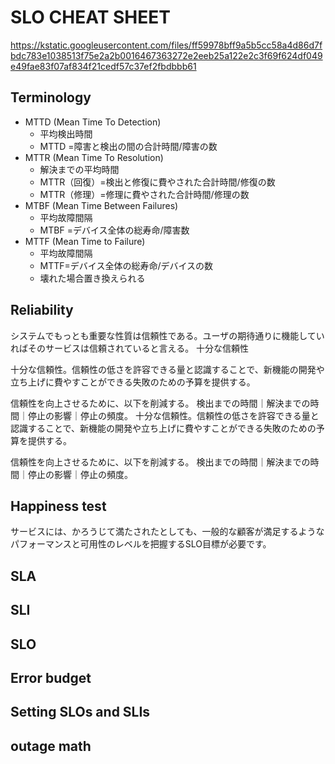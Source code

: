 # SLO CHEAT SHEET

https://kstatic.googleusercontent.com/files/ff59978bff9a5b5cc58a4d86d7fbdc783e1038513f75e2a2b0016467363272e2eeb25a122e2c3f69f624df049e49fae83f07af834f21cedf57c37ef2fbdbbb61

## Terminology

- MTTD (Mean Time To Detection)
  - 平均検出時間
  - MTTD =障害と検出の間の合計時間/障害の数 
- MTTR (Mean Time To Resolution)
  - 解決までの平均時間
  - MTTR（回復）=検出と修復に費やされた合計時間/修復の数
  - MTTR（修理）=修理に費やされた合計時間/修理の数
- MTBF (Mean Time Between Failures)
  - 平均故障間隔
  - MTBF =デバイス全体の総寿命/障害数
- MTTF (Mean Time to Failure)
  - 平均故障間隔
  - MTTF=デバイス全体の総寿命/デバイスの数
  - 壊れた場合置き換えられる

## Reliability

システムでもっとも重要な性質は信頼性である。ユーザの期待通りに機能していればそのサービスは信頼されていると言える。
十分な信頼性


十分な信頼性。信頼性の低さを許容できる量と認識することで、新機能の開発や立ち上げに費やすことができる失敗のための予算を提供する。

信頼性を向上させるために、以下を削減する。
検出までの時間｜解決までの時間｜停止の影響｜停止の頻度。
十分な信頼性。信頼性の低さを許容できる量と認識することで、新機能の開発や立ち上げに費やすことができる失敗のための予算を提供する。

信頼性を向上させるために、以下を削減する。
検出までの時間｜解決までの時間｜停止の影響｜停止の頻度。

## Happiness test
サービスには、かろうじて満たされたとしても、一般的な顧客が満足するようなパフォーマンスと可用性のレベルを把握するSLO目標が必要です。

## SLA
## SLI
## SLO
## Error budget
## Setting SLOs and SLIs
## outage math



